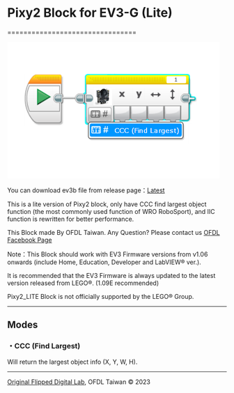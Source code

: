 # Pixy2 Block for EV3-G (Lite)
================================

![](https://github.com/ofdl-robotics-tw/EV3-Pixy2_Lite-Block/raw/master/Pixy2_Lite_Block.png)

You can download ev3b file from release page：[Latest](https://github.com/ofdl-robotics-tw/EV3-Pixy2_Lite-Block/releases/)

This is a lite version of Pixy2 block, only have CCC find largest object function (the most commonly used function of WRO RoboSport), and IIC function is rewritten for better performance.
 
This Block made By OFDL Taiwan. Any Question? Please contact us [OFDL
Facebook Page](https://www.facebook.com/cljhofdl)

Note：This Block should work with EV3 Firmware versions from v1.06
onwards (include Home, Education, Developer and LabVIEW® ver.).

It is recommended that the EV3 Firmware is always updated to the latest
version released from LEGO®. (1.09E recommended)

Pixy2_LITE Block is not officially supported by the LEGO® Group.

* * * * *

Modes
-----

### ・CCC (Find Largest)

Will return the largest object info (X, Y, W, H). 


* * * * *

[Original Flipped Digital Lab](https://www.facebook.com/cljhofdl), OFDL Taiwan © 2023
